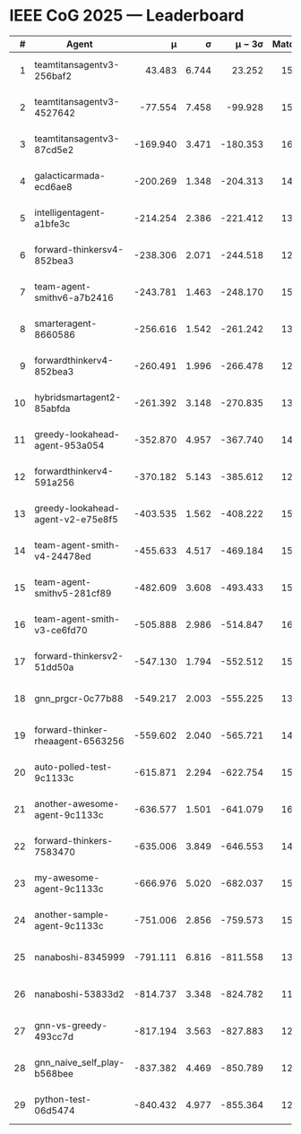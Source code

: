 # IEEE CoG 2025 — Leaderboard

| # | Agent | μ | σ | μ − 3σ | Matches | Updated |
|---:|---|---:|---:|---:|---:|---|
| 1 | teamtitansagentv3-256baf2 | 43.483 | 6.744 | 23.252 | 15816 | 2025-08-23 13:01 |
| 2 | teamtitansagentv3-4527642 | -77.554 | 7.458 | -99.928 | 15150 | 2025-08-23 13:01 |
| 3 | teamtitansagentv3-87cd5e2 | -169.940 | 3.471 | -180.353 | 16526 | 2025-08-23 13:01 |
| 4 | galacticarmada-ecd6ae8 | -200.269 | 1.348 | -204.313 | 14480 | 2025-08-23 13:01 |
| 5 | intelligentagent-a1bfe3c | -214.254 | 2.386 | -221.412 | 13013 | 2025-08-23 13:01 |
| 6 | forward-thinkersv4-852bea3 | -238.306 | 2.071 | -244.518 | 12403 | 2025-08-23 13:01 |
| 7 | team-agent-smithv6-a7b2416 | -243.781 | 1.463 | -248.170 | 15320 | 2025-08-23 13:01 |
| 8 | smarteragent-8660586 | -256.616 | 1.542 | -261.242 | 13305 | 2025-08-23 13:01 |
| 9 | forwardthinkerv4-852bea3 | -260.491 | 1.996 | -266.478 | 12637 | 2025-08-23 13:01 |
| 10 | hybridsmartagent2-85abfda | -261.392 | 3.148 | -270.835 | 13464 | 2025-08-23 13:01 |
| 11 | greedy-lookahead-agent-953a054 | -352.870 | 4.957 | -367.740 | 14750 | 2025-08-23 13:01 |
| 12 | forwardthinkerv4-591a256 | -370.182 | 5.143 | -385.612 | 12838 | 2025-08-23 13:01 |
| 13 | greedy-lookahead-agent-v2-e75e8f5 | -403.535 | 1.562 | -408.222 | 15310 | 2025-08-23 13:01 |
| 14 | team-agent-smith-v4-24478ed | -455.633 | 4.517 | -469.184 | 15942 | 2025-08-23 13:01 |
| 15 | team-agent-smithv5-281cf89 | -482.609 | 3.608 | -493.433 | 15340 | 2025-08-23 13:01 |
| 16 | team-agent-smith-v3-ce6fd70 | -505.888 | 2.986 | -514.847 | 16762 | 2025-08-23 13:01 |
| 17 | forward-thinkersv2-51dd50a | -547.130 | 1.794 | -552.512 | 15200 | 2025-08-23 13:01 |
| 18 | gnn_prgcr-0c77b88 | -549.217 | 2.003 | -555.225 | 13900 | 2025-08-23 13:01 |
| 19 | forward-thinker-rheaagent-6563256 | -559.602 | 2.040 | -565.721 | 14780 | 2025-08-23 13:01 |
| 20 | auto-polled-test-9c1133c | -615.871 | 2.294 | -622.754 | 15580 | 2025-08-23 13:01 |
| 21 | another-awesome-agent-9c1133c | -636.577 | 1.501 | -641.079 | 16360 | 2025-08-23 13:01 |
| 22 | forward-thinkers-7583470 | -635.006 | 3.849 | -646.553 | 14460 | 2025-08-23 13:01 |
| 23 | my-awesome-agent-9c1133c | -666.976 | 5.020 | -682.037 | 15580 | 2025-08-23 13:01 |
| 24 | another-sample-agent-9c1133c | -751.006 | 2.856 | -759.573 | 15480 | 2025-08-23 13:01 |
| 25 | nanaboshi-8345999 | -791.111 | 6.816 | -811.558 | 13090 | 2025-08-23 13:01 |
| 26 | nanaboshi-53833d2 | -814.737 | 3.348 | -824.782 | 11840 | 2025-08-23 13:01 |
| 27 | gnn-vs-greedy-493cc7d | -817.194 | 3.563 | -827.883 | 12580 | 2025-08-23 13:01 |
| 28 | gnn_naive_self_play-b568bee | -837.382 | 4.469 | -850.789 | 12480 | 2025-08-23 13:01 |
| 29 | python-test-06d5474 | -840.432 | 4.977 | -855.364 | 12770 | 2025-08-23 13:01 |
